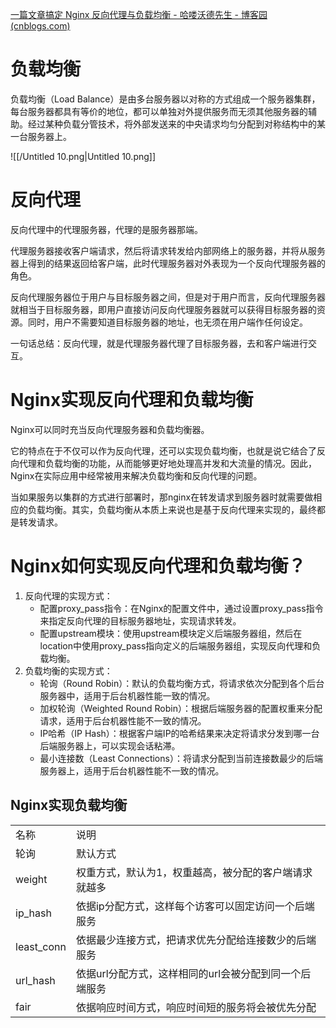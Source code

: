 [一篇文章搞定 Nginx 反向代理与负载均衡 - 哈喽沃德先生 - 博客园 (cnblogs.com)](https://www.cnblogs.com/mrhelloworld/p/nginx.html)

# 负载均衡

负载均衡（Load Balance）是由多台服务器以对称的方式组成一个服务器集群，每台服务器都具有等价的地位，都可以单独对外提供服务而无须其他服务器的辅助。经过某种负载分管技术，将外部发送来的中央请求均匀分配到对称结构中的某一台服务器上。

![[/Untitled 10.png|Untitled 10.png]]

  

# 反向代理

反向代理中的代理服务器，代理的是服务器那端。

代理服务器接收客户端请求，然后将请求转发给内部网络上的服务器，并将从服务器上得到的结果返回给客户端，此时代理服务器对外表现为一个反向代理服务器的角色。

反向代理服务器位于用户与目标服务器之间，但是对于用户而言，反向代理服务器就相当于目标服务器，即用户直接访问反向代理服务器就可以获得目标服务器的资源。同时，用户不需要知道目标服务器的地址，也无须在用户端作任何设定。

一句话总结：反向代理，就是代理服务器代理了目标服务器，去和客户端进行交互。

# Nginx实现反向代理和负载均衡

Nginx可以同时充当反向代理服务器和负载均衡器。

它的特点在于不仅可以作为反向代理，还可以实现负载均衡，也就是说它结合了反向代理和负载均衡的功能，从而能够更好地处理高并发和大流量的情况。因此，Nginx在实际应用中经常被用来解决负载均衡和反向代理的问题。

当如果服务以集群的方式进行部署时，那nginx在转发请求到服务器时就需要做相应的负载均衡。其实，负载均衡从本质上来说也是基于反向代理来实现的，最终都是转发请求。

# Nginx如何实现反向代理和负载均衡？

1. 反向代理的实现方式：
    - 配置proxy_pass指令：在Nginx的配置文件中，通过设置proxy_pass指令来指定反向代理的目标服务器地址，实现请求转发。
    - 配置upstream模块：使用upstream模块定义后端服务器组，然后在location中使用proxy_pass指向定义的后端服务器组，实现反向代理和负载均衡。
2. 负载均衡的实现方式：
    - 轮询（Round Robin）：默认的负载均衡方式，将请求依次分配到各个后台服务器中，适用于后台机器性能一致的情况。
    - 加权轮询（Weighted Round Robin）：根据后端服务器的配置权重来分配请求，适用于后台机器性能不一致的情况。
    - IP哈希（IP Hash）：根据客户端IP的哈希结果来决定将请求分发到哪一台后端服务器上，可以实现会话粘滞。
    - 最小连接数（Least Connections）：将请求分配到当前连接数最少的后端服务器上，适用于后台机器性能不一致的情况。

## Nginx实现负载均衡

|   |   |
|---|---|
|名称|说明|
|轮询|默认方式|
|weight|权重方式，默认为1，权重越高，被分配的客户端请求就越多|
|ip_has​​h|依据ip分配方式，这样每个访客​可以固定访问一个后端服务|
|least_conn|依据最少连接方式，把请求优先分配给连接数少的后端服务|
|url_hash|依据url分配方式，这样相同的url会被分配到同一个后端服务|
|fair|依据响应时间方式，响应时间短的服务将会被优先分配|